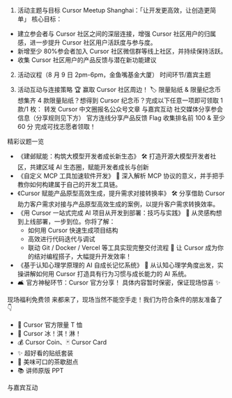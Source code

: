1. 活动主题与目标
   Cursor Meetup Shanghai：「让开发更高效，让创造更简单」
   核心目标：

- 建立参会者与 Cursor 社区之间的深层连接，增强 Cursor 社区用户的归属感，进一步提升 Cursor 社区用户活跃度与参与度。
- 新增至少 80%参会者加入 Cursor 社区微信群等线上社区，并持续保持活跃。
- 收集 Cursor 社区用户的产品反馈与潜在新功能建议

2. 活动议程（8 月 9 日 2pm-6pm，金鱼嘴基金大厦）
   时间环节/嘉宾主题

3. 活动互动与连接策略
   🏆 赢取 Cursor 社区周边！
   🏷️ 限量贴纸 & 限量纪念币
   想集齐 4 款限量贴纸？想得到 Cursor 纪念币？完成以下任意一项即可领取 1 款/1 枚：
   转发 Cursor 中文圈报名公众号文章
   与嘉宾互动
   社交媒体分享参会信息（分享规则见下方）
   官方连线分享产品反馈
   Flag 收集排名前 100 & 至少 60 分
   完成可找志愿者领取！

精彩议题一览

- 《建邺赋能：构筑大模型开发者成长新生态》
  🛠 打造开源大模型开发者社区，共建区域 AI 生态圈，赋能开发者成长与创新
- 《自定义 MCP 工具加速软件开发》
  🔧 深入解析 MCP 协议的意义，并手把手教你如何构建属于自己的开发工具链。
- 《Cursor 赋能产品原型高效生成，提升需求对接转换率》
  🛠 分享借助 Cursor 助力客户需求对接与产品原型高效生成的案例，以提升客户需求转换效率。
- 《用 Cursor 一站式完成 AI 项目从开发到部署：技巧与实践》
  🚀 从灵感构想到上线部署，一步到位。你将了解：
  - 如何用 Cursor 快速生成项目结构
  - 高效进行代码迭代与调试
  - 联动 Git / Docker / Vercel 等工具实现完整交付流程
    🤖 让 Cursor 成为你的结对编程搭子，大幅提升开发效率！
- 《基于认知心理学原理的 AI 自成长记忆系统》
  🧠 从认知心理学角度出发，实操讲解如何用 Cursor 打造具有行为习惯与成长能力的 AI 系统。
- 🛋️ 官方神秘环节：Cursor 官方分享！
  具体内容暂时保密，保证现场惊喜 ✨

现场福利免费领
来都来了，现场当然不能空手走！我们为符合条件的朋友准备了 👇

- 👕 Cursor 官方限量 T 恤
- 🍦 Cursor 冰！淇！淋！
- 💰 Cursor Coin、🃏 Cursor Card
- ✨ 超好看的贴纸套装
- 🍦 美味可口的茶歇甜点
- 📚 讲师原版 PPT

与嘉宾互动
